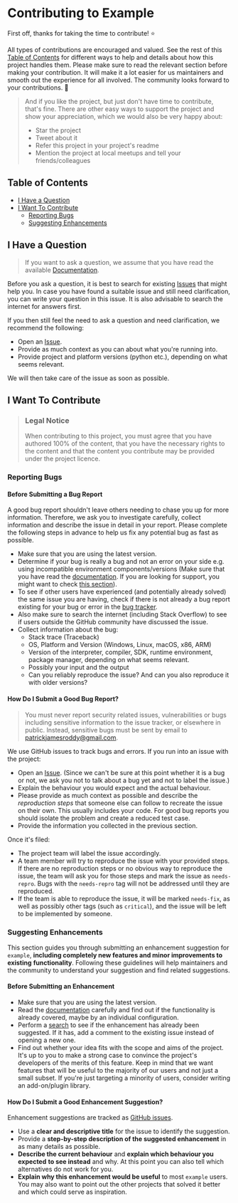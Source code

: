 # Contributing to Example

First off, thanks for taking the time to contribute! ⭐

All types of contributions are encouraged and valued. See the rest of this
[Table of Contents](#table-of-contents) for different ways to help and details
about how this project handles them. Please make sure to read the relevant
section before making your contribution. It will make it a lot easier for us
maintainers and smooth out the experience for all involved. The community looks
forward to your contributions. 🎉

> And if you like the project, but just don't have time to contribute, that's
> fine. There are other easy ways to support the project and show your
> appreciation, which we would also be very happy about:
>
> - Star the project
> - Tweet about it
> - Refer this project in your project's readme
> - Mention the project at local meetups and tell your friends/colleagues

## Table of Contents

- [I Have a Question](#i-have-a-question)
- [I Want To Contribute](#i-want-to-contribute)
  - [Reporting Bugs](#reporting-bugs)
  - [Suggesting Enhancements](#suggesting-enhancements)

## I Have a Question

> If you want to ask a question, we assume that you have read the available
> [Documentation](https://paddyroddy.github.io/example).

Before you ask a question, it is best to search for existing
[Issues](https://github.com/paddyroddy/python-template/issues) that might help
you. In case you have found a suitable issue and still need clarification, you
can write your question in this issue. It is also advisable to search the
internet for answers first.

If you then still feel the need to ask a question and need clarification, we
recommend the following:

- Open an [Issue](https://github.com/paddyroddy/python-template/issues/new).
- Provide as much context as you can about what you're running into.
- Provide project and platform versions (python etc.), depending on what seems
  relevant.

We will then take care of the issue as soon as possible.

## I Want To Contribute

> ### Legal Notice
>
> When contributing to this project, you must agree that you have authored 100%
> of the content, that you have the necessary rights to the content and that the
> content you contribute may be provided under the project licence.

### Reporting Bugs

#### Before Submitting a Bug Report

A good bug report shouldn't leave others needing to chase you up for more
information. Therefore, we ask you to investigate carefully, collect information
and describe the issue in detail in your report. Please complete the following
steps in advance to help us fix any potential bug as fast as possible.

- Make sure that you are using the latest version.
- Determine if your bug is really a bug and not an error on your side e.g. using
  incompatible environment components/versions (Make sure that you have read the
  [documentation](https://paddyroddy.github.io/example). If you are
  looking for support, you might want to check [this section](#i-have-a-question)).
- To see if other users have experienced (and potentially already solved) the
  same issue you are having, check if there is not already a bug report existing
  for your bug or error in the
  [bug tracker](https://github.com/paddyroddy/python-template/issues?q=label%3Abug).
- Also make sure to search the internet (including Stack Overflow) to see if
  users outside the GitHub community have discussed the issue.
- Collect information about the bug:
  - Stack trace (Traceback)
  - OS, Platform and Version (Windows, Linux, macOS, x86, ARM)
  - Version of the interpreter, compiler, SDK, runtime environment, package
    manager, depending on what seems relevant.
  - Possibly your input and the output
  - Can you reliably reproduce the issue? And can you also reproduce it with
    older versions?

#### How Do I Submit a Good Bug Report?

> You must never report security related issues, vulnerabilities or bugs
> including sensitive information to the issue tracker, or elsewhere in public.
> Instead, sensitive bugs must be sent by email to <patrickjamesroddy@gmail.com>.

We use GitHub issues to track bugs and errors. If you run into an issue with the
project:

- Open an [Issue](https://github.com/paddyroddy/python-template/issues/new).
  (Since we can't be sure at this point whether it is a bug or not, we ask you not
  to talk about a bug yet and not to label the issue.)
- Explain the behaviour you would expect and the actual behaviour.
- Please provide as much context as possible and describe the _reproduction_
  _steps_ that someone else can follow to recreate the issue on their own. This
  usually includes your code. For good bug reports you should isolate the problem
  and create a reduced test case.
- Provide the information you collected in the previous section.

Once it's filed:

- The project team will label the issue accordingly.
- A team member will try to reproduce the issue with your provided steps. If
  there are no reproduction steps or no obvious way to reproduce the issue, the
  team will ask you for those steps and mark the issue as `needs-repro`. Bugs with
  the `needs-repro` tag will not be addressed until they are reproduced.
- If the team is able to reproduce the issue, it will be marked `needs-fix`, as
  well as possibly other tags (such as `critical`), and the issue will be left to
  be implemented by someone.

### Suggesting Enhancements

This section guides you through submitting an enhancement suggestion for `example`,
**including completely new features and minor improvements to existing**
**functionality**. Following these guidelines will help maintainers and the
community to understand your suggestion and find related suggestions.

#### Before Submitting an Enhancement

- Make sure that you are using the latest version.
- Read the [documentation](https://paddyroddy.github.io/example)
  carefully and find out if the functionality is already covered, maybe by an
  individual configuration.
- Perform a [search](https://github.com/paddyroddy/python-template/issues) to see
  if the enhancement has already been suggested. If it has, add a comment to the
  existing issue instead of opening a new one.
- Find out whether your idea fits with the scope and aims of the project. It's
  up to you to make a strong case to convince the project's developers of the
  merits of this feature. Keep in mind that we want features that will be useful
  to the majority of our users and not just a small subset. If you're just
  targeting a minority of users, consider writing an add-on/plugin library.

#### How Do I Submit a Good Enhancement Suggestion?

Enhancement suggestions are tracked as
[GitHub issues](https://github.com/paddyroddy/python-template/issues).

- Use a **clear and descriptive title** for the issue to identify the suggestion.
- Provide a **step-by-step description of the suggested enhancement** in as many
  details as possible.
- **Describe the current behaviour** and **explain which behaviour you expected**
  **to see instead** and why. At this point you can also tell which alternatives
  do not work for you.
- **Explain why this enhancement would be useful** to most `example` users. You
  may also want to point out the other projects that solved it better and which
  could serve as inspiration.
